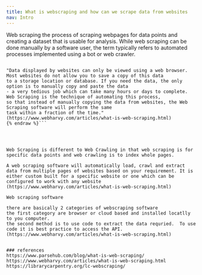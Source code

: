 ```yaml
---
title: What is webscraping and how can we scrape data from websites
nav: Intro
---
```


Web scraping the process of scraping webpages for data points and creating a dataset that is usable for analysis. 
While web scraping can be done manually by a software user, the term typically refers to automated processes implemented using a bot or web crawler. 


```{% raw %}

"Data displayed by websites can only be viewed using a web browser. Most websites do not allow you to save a copy of this data 
to a storage location or database. If you need the data, the only option is to manually copy and paste the data
- a very tedious job which can take many hours or days to complete. Web Scraping is the technique of automating this process,
so that instead of manually copying the data from websites, the Web Scraping software will perform the same 
task within a fraction of the time." (https://www.webharvy.com/articles/what-is-web-scraping.html)
{% endraw %}```




Web Scraping is different to Web Crawling in that web scraping is for specific data points and web crawling is to index whole pages. 

A web scraping software will automatically load, crawl and extract data from multiple pages of websites based on your requirement. It is either custom built for a specific website or one which can be configured to work with any website (https://www.webharvy.com/articles/what-is-web-scraping.html)  

Web scraping software

there are basically 2 categories of webscraping software
the first category are browser or cloud based and installed locatlly to you computer.  
the second method is to use code to extract the data requried.  To use code it is best practice to access the API.
(https://www.webharvy.com/articles/what-is-web-scraping.html)


### references
https://www.parsehub.com/blog/what-is-web-scraping/
https://www.webharvy.com/articles/what-is-web-scraping.html
https://librarycarpentry.org/lc-webscraping/
